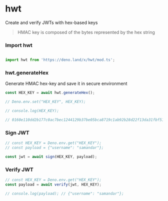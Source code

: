 # hwt


Create and verify JWTs with hex-based keys


> HMAC key is composed of the bytes represented by the hex string

### Import hwt
```ts

import hwt from 'https://deno.land/x/hwt/mod.ts';

```


### hwt.generateHex
Generate HMAC hex-key and save it in secure environment

```ts
const HEX_KEY = await hwt.generateHex();

// Deno.env.set("HEX_KEY", HEX_KEY);

// console.log(HEX_KEY); 

// 0160e110dd2b177c0ac7bec1244129b37be05bca8719c1ab92b28d22f13da31fbf51a402c38165c546cada57361cd9c141d1fb18dfa6400ee0339e9dc8bb4820a64fa64572f695dc87c0e4e9e1573fd4a57e220bcd6bd55db79c66b725aa0a19c15f6a79fc4dead74eaef5d6e021083a97cf293cb3bad4f7ee7b20c5c7e276cc


```


### Sign JWT

```ts
// const HEX_KEY = Deno.env.get("HEX_KEY");
// const payload = {"username": "samandar"};

const jwt = await sign(HEX_KEY, payload);

```


### Verify JWT

```ts
// const HEX_KEY = Deno.env.get("HEX_KEY");
const payload = await verify(jwt, HEX_KEY); 

// console.log(payload); // {"username": "samandar"};

```

